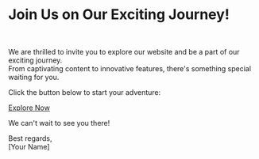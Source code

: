 <h1>Join Us on Our Exciting Journey!</h1>
<br>
<p>We are thrilled to invite you to explore our website and be a part of our exciting journey. <br>
    From captivating content to innovative features, there's something special waiting for you.</p>
<p>Click the button below to start your adventure:</p>

<a href="http://christymaebaslan.infinityfreeapp.com/" target="_blank">Explore Now</a>

<p>We can't wait to see you there!</p>
<p>Best regards,<br>[Your Name]</p>
